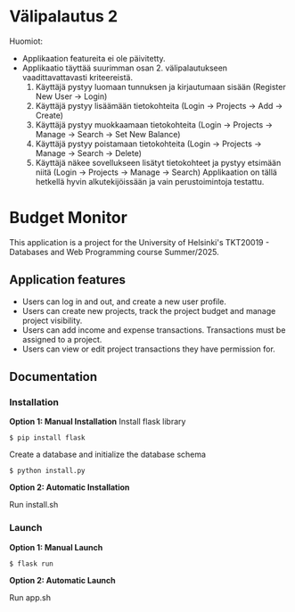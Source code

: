 # Välipalautus 2

Huomiot:

-   Applikaation featureita ei ole päivitetty.
-   Applikaatio täyttää suurimman osan 2. välipalautukseen vaadittavattavasti kriteereistä.
    1. Käyttäjä pystyy luomaan tunnuksen ja kirjautumaan sisään (Register New User -> Login)
    2. Käyttäjä pystyy lisäämään tietokohteita (Login -> Projects -> Add -> Create)
    3. Käyttäjä pystyy muokkaamaan tietokohteita (Login -> Projects -> Manage -> Search -> Set New Balance)
    4. Käyttäjä pystyy poistamaan tietokohteita (Login -> Projects -> Manage -> Search -> Delete)
    5. Käyttäjä näkee sovellukseen lisätyt tietokohteet ja pystyy etsimään niitä (Login -> Projects -> Manage -> Search)
       Applikaation on tällä hetkellä hyvin alkutekijöissään ja vain perustoimintoja testattu.

# Budget Monitor

This application is a project for the University of Helsinki's TKT20019 - Databases and Web Programming course Summer/2025.

## Application features

-   Users can log in and out, and create a new user profile.
-   Users can create new projects, track the project budget and manage project visibility.
-   Users can add income and expense transactions. Transactions must be assigned to a project.
-   Users can view or edit project transactions they have permission for.

## Documentation

### Installation

**Option 1: Manual Installation**
Install flask library

```
$ pip install flask
```

Create a database and initialize the database schema

```
$ python install.py
```

**Option 2: Automatic Installation**

Run install.sh

### Launch

**Option 1: Manual Launch**

```
$ flask run
```

**Option 2: Automatic Launch**

Run app.sh
